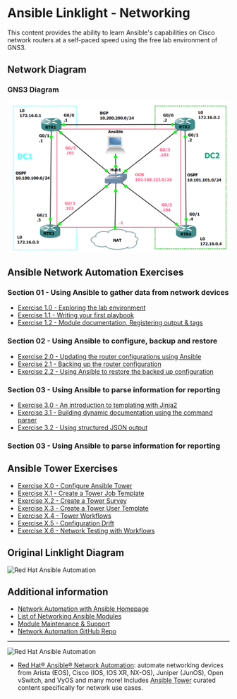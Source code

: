 # Ansible Linklight - Networking

This content provides the ability to learn Ansible's capabilities on Cisco network routers at a self-paced speed using the free lab environment of GNS3.

## Network Diagram
### GNS3 Diagram
![Red Hat Network Diagram for GNS3](../../images/NetworkDiagram-GNS3.png)

## Ansible Network Automation Exercises

### Section 01 - Using Ansible to gather data from network devices
- [Exercise 1.0 - Exploring the lab environment](./exercises/1-0-explore)
- [Exercise 1.1 - Writing your first playbook](./exercises/1-1-first-playbook)
- [Exercise 1.2 - Module documentation, Registering output & tags](./exercises/1-2-playbook-basics)

### Section 02 - Using Ansible to configure, backup and restore
- [Exercise 2.0 - Updating the router configurations using Ansible](./exercises/2-0-config)
- [Exercise 2.1 - Backing up the router configuration](./exercises/2-1-backup/)
- [Exercise 2.2 - Using Ansible to restore the backed up configuration](./exercises/2-2-restore)

### Section 03 - Using Ansible to parse information for reporting
- [Exercise 3.0 - An introduction to templating with Jinja2](./exercises/3-0-templates)
- [Exercise 3.1 - Building dynamic documentation using the command parser](./exercises/3-1-parser/)
- [Exercise 3.2 - Using structured JSON output](./exercises/3-2-json/)

### Section 03 - Using Ansible to parse information for reporting
## Ansible Tower Exercises

- [Exercise X.0 - Configure Ansible Tower](./exercises/4-0-tower-setup)
- [Exercise X.1 - Create a Tower Job Template ](./exercises/4-1-tower-job-template)
- [Exercise X.2 - Create a Tower Survey ](./exercises/4-2-tower-survey)
- [Exercise X.3 - Create a Tower User Template ](./exercises/4-3-tower-user-template)
- [Exercise X.4 - Tower Workflows ](./exercises/4-4-tower-workflow)
- [Exercise X.5 - Configuration Drift ](./exercises/4-5-config-drift)
- [Exercise X.6 - Network Testing with Workflows ](./exercises/4-6-more-workflows)

## Original Linklight Diagram
![Red Hat Ansible Automation](../../images/network_diagram.png)

## Additional information
 - [Network Automation with Ansible Homepage](https://www.ansible.com/network-automation)
 - [List of Networking Ansible Modules](http://docs.ansible.com/ansible/latest/list_of_network_modules.html)
 - [Module Maintenance & Support](http://docs.ansible.com/ansible/latest/modules_support.html)
 - [Network Automation GitHub Repo](https://github.com/network-automation)

---
![Red Hat Ansible Automation](../../images/networkautomation.png)

- [Red Hat® Ansible® Network Automation](https://www.ansible.com/networking): automate networking devices from Arista (EOS), Cisco (IOS, IOS XR, NX-OS), Juniper (JunOS), Open vSwitch, and VyOS and many more! Includes [Ansible Tower](https://www.ansible.com/tower) curated content specifically for network use cases.
<!--stackedit_data:
eyJoaXN0b3J5IjpbLTkwMjk5MDI1MCwtOTc2ODk2NTcyLC0xNT
I5MDU1NDI3LC0xNjEzNDgyMzE3XX0=
-->